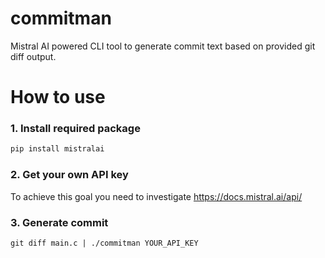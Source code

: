 # commitman
Mistral AI powered CLI tool to generate commit text based on provided git diff output.

# How to use
### 1. Install required package
```bash
pip install mistralai
```
### 2. Get your own API key
To achieve this goal you need to investigate https://docs.mistral.ai/api/

### 3. Generate commit
```
git diff main.c | ./commitman YOUR_API_KEY
```
